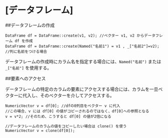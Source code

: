 # [データフレーム]

##データフレームの作成

```
DataFrame df = DataFrame::create(v1, v2); //ベクター v1, v2 からデータフレーム df を作成
DataFrame df = DataFrame::create(Named("名前1") = v1 , _["名前2"]=v2); //列に名前をつける場合
```
データフレームの作成時にカラム名を指定する場合には、`Named("名前")` または `_["名前"]` を使用する。


##要素へのアクセス

データフレームの特定のカラムの要素にアクセスする場合には、カラムを一旦ベクターに代入し、そのベクターを介してアクセスする。

```
NumericVector v = df[0]; //dfの0列目をベクター v に代入
//この場合、v には df[0] の値がコピーされるのではなく、df[0]への参照となる
v = v*2; //そのため、こうすると df[0] の値が2倍になる

//データフレームのカラムの値をコピーしたい場合は clone() を使う
NumericVector v = clone(df[0]); 
```


